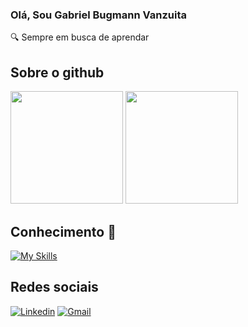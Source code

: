 ### Olá, Sou Gabriel Bugmann Vanzuita
🔍 Sempre em busca de aprendar

## Sobre o github
<div>
    <img height=180 src="https://github-readme-stats.vercel.app/api?username=Bugmenn&show_icons=true&theme=github_dark&border_color=0a4ca3&locale=pt-br"/>
    <img height=180 src="https://github-readme-stats.vercel.app/api/top-langs/?username=Bugmenn&layout=compact&theme=github_dark&border_color=0a4ca3&locale=pt-br"/>
</div>

## Conhecimento 📕
[![My Skills](https://skillicons.dev/icons?i=py,html,css,js,java)](https://skillicons.dev)

## Redes sociais
[![Linkedin](https://img.shields.io/badge/LinkedIn-0077B5?style=for-the-badge&logo=linkedin&logoColor=white)](https://www.linkedin.com/in/gabrielbugmann/)
[![Gmail](https://img.shields.io/badge/Gmail-D14836?style=for-the-badge&logo=gmail&logoColor=white)](https://gabrielbvanzuita@gmail.com)
